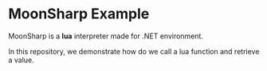 # MoonSharp Example

MoonSharp is a **lua** interpreter made for .NET environment.

In this repository, we demonstrate how do we call a lua function and retrieve a value.